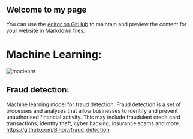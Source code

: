 ## Welcome to my page

You can use the [editor on GitHub](https://github.com/Binojv/minimal/edit/gh-pages/index.md) to maintain and preview the content for your website in Markdown files.

# Machine Learning:

![maclearn](https://user-images.githubusercontent.com/98651832/151851626-1ea4eae8-2d8e-490b-976b-8dcd86aa8e68.jpeg)

## Fraud detection:
Machine learning model for fraud detection. Fraud detection is a set of processes and analyses that allow businesses to identify and prevent unauthorised financial activity. This may include fraudulent credit card transactions, identity theft, cyber hacking, insurance scams and more. https://github.com/Binojv/fraud_detection
